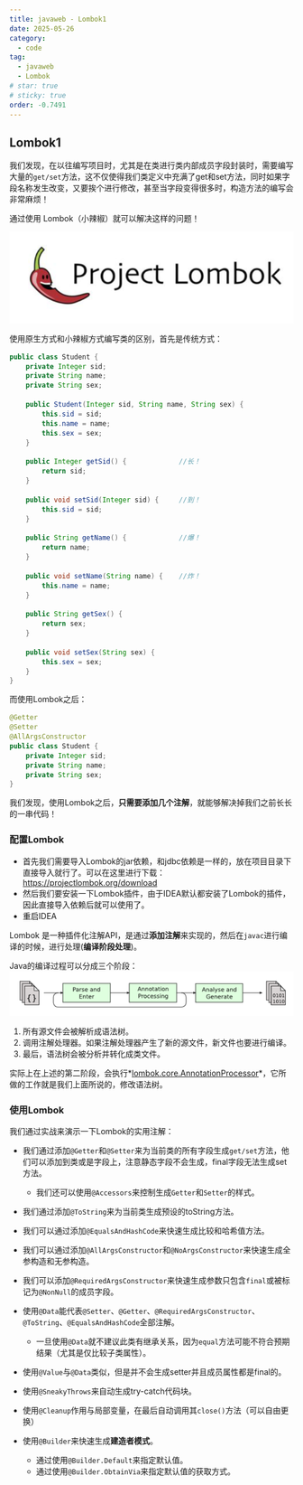 ```yaml
---
title: javaweb - Lombok1
date: 2025-05-26
category:
  - code
tag:
  - javaweb
  - Lombok
# star: true
# sticky: true
order: -0.7491
---
```


## Lombok1

我们发现，在以往编写项目时，尤其是在类进行类内部成员字段封装时，需要编写大量的`get/set`方法，这不仅使得我们类定义中充满了get和set方法，同时如果字段名称发生改变，又要挨个进行修改，甚至当字段变得很多时，构造方法的编写会非常麻烦！

通过使用 Lombok（小辣椒）就可以解决这样的问题！

![img](../../img/javaweb/8.png)

使用原生方式和小辣椒方式编写类的区别，首先是传统方式：

```java
public class Student {
    private Integer sid;
    private String name;
    private String sex;

    public Student(Integer sid, String name, String sex) {
        this.sid = sid;
        this.name = name;
        this.sex = sex;
    }

    public Integer getSid() {             //长！
        return sid;
    }

    public void setSid(Integer sid) {     //到！
        this.sid = sid;
    }

    public String getName() {             //爆！
        return name;
    }

    public void setName(String name) {    //炸！
        this.name = name;
    }

    public String getSex() {
        return sex;
    }

    public void setSex(String sex) {
        this.sex = sex;
    }
}
```

而使用Lombok之后：

```java
@Getter
@Setter
@AllArgsConstructor
public class Student {
    private Integer sid;
    private String name;
    private String sex;
}
```

我们发现，使用Lombok之后，**只需要添加几个注解**，就能够解决掉我们之前长长的一串代码！

### 配置Lombok

- 首先我们需要导入Lombok的jar依赖，和jdbc依赖是一样的，放在项目目录下直接导入就行了。可以在这里进行下载：<https://projectlombok.org/download>
- 然后我们要安装一下Lombok插件，由于IDEA默认都安装了Lombok的插件，因此直接导入依赖后就可以使用了。
- 重启IDEA

Lombok 是一种插件化注解API，是通过**添加注解**来实现的，然后在`javac`进行编译的时候，进行处理(**编译阶段处理**)。

Java的编译过程可以分成三个阶段：
![img](../../img/javaweb/9.png)

1. 所有源文件会被解析成语法树。
2. 调用注解处理器。如果注解处理器产生了新的源文件，新文件也要进行编译。
3. 最后，语法树会被分析并转化成类文件。

实际上在上述的第二阶段，会执行*[lombok.core.AnnotationProcessor](https://github.com/rzwitserloot/lombok/blob/master/src/core/lombok/core/AnnotationProcessor.java)*，它所做的工作就是我们上面所说的，修改语法树。

### 使用Lombok

我们通过实战来演示一下Lombok的实用注解：

- 我们通过添加`@Getter`和`@Setter`来为当前类的所有字段生成`get/set`方法，他们可以添加到类或是字段上，注意静态字段不会生成，final字段无法生成set方法。
  - 我们还可以使用`@Accessors`来控制生成`Getter`和`Setter`的样式。

- 我们通过添加`@ToString`来为当前类生成预设的toString方法。

- 我们可以通过添加`@EqualsAndHashCode`来快速生成比较和哈希值方法。

- 我们可以通过添加`@AllArgsConstructor`和`@NoArgsConstructor`来快速生成全参构造和无参构造。

- 我们可以添加`@RequiredArgsConstructor`来快速生成参数只包含`final`或被标记为`@NonNull`的成员字段。

- 使用`@Data`能代表`@Setter`、`@Getter`、`@RequiredArgsConstructor`、`@ToString`、`@EqualsAndHashCode`全部注解。
  - 一旦使用`@Data`就不建议此类有继承关系，因为`equal`方法可能不符合预期结果（尤其是仅比较子类属性）。

- 使用`@Value`与`@Data`类似，但是并不会生成setter并且成员属性都是final的。

- 使用`@SneakyThrows`来自动生成try-catch代码块。

- 使用`@Cleanup`作用与局部变量，在最后自动调用其`close()`方法（可以自由更换）

- 使用`@Builder`来快速生成**建造者模式**。
  - 通过使用`@Builder.Default`来指定默认值。
  - 通过使用`@Builder.ObtainVia`来指定默认值的获取方式。
